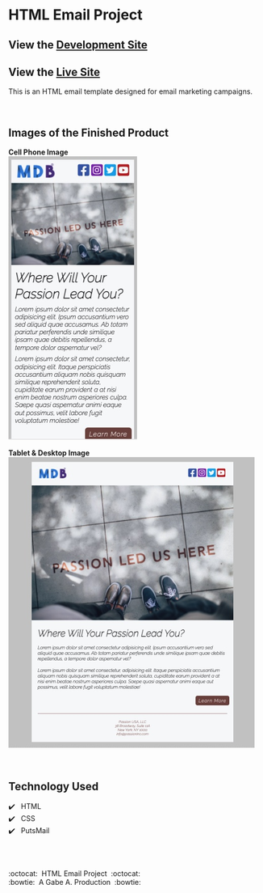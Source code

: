 # HTML Email Project
## View the **[Development Site](https://gabeaustin.github.io/MDB-project)**
## View the **[Live Site](https://www.myboygabe.com/projects/mdb-project/)**

This is an HTML email template designed for email marketing campaigns.

<br />

## Images of the Finished Product

**Cell Phone Image** <br />
![Mobile Image](./img/cell-view.jpg)

**Tablet &amp; Desktop Image** <br />
![Tablet Image](./img/tablet-view.jpg)

<br />

## Technology Used

:heavy_check_mark:&nbsp;&nbsp; HTML <br />
:heavy_check_mark:&nbsp;&nbsp; CSS <br />
:heavy_check_mark:&nbsp;&nbsp; PutsMail <br />

<br />
<br />

:octocat:&nbsp;&nbsp;HTML Email Project&nbsp;&nbsp;:octocat: <br/>
:bowtie:&nbsp;&nbsp;A Gabe A. Production&nbsp;&nbsp;:bowtie: